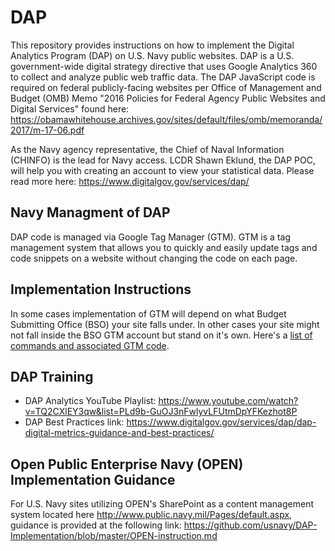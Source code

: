 # DAP
This repository provides instructions on how to implement the Digital Analytics Program (DAP) on U.S. Navy public websites. DAP is a U.S. government-wide digital strategy directive that uses Google Analytics 360 to collect and analyze public web traffic data. The DAP JavaScript code is required on federal publicly-facing websites per Office of Management and Budget (OMB) Memo "2016 Policies for Federal Agency Public Websites and Digital Services" found here: https://obamawhitehouse.archives.gov/sites/default/files/omb/memoranda/2017/m-17-06.pdf

As the Navy agency representative, the Chief of Naval Information (CHINFO) is the lead for Navy access. LCDR Shawn Eklund, the DAP POC, will help you with creating an account to view your statistical data.
Please read more here: https://www.digitalgov.gov/services/dap/

## Navy Managment of DAP
DAP code is managed via Google Tag Manager (GTM). GTM is a tag management system that allows you to quickly and easily update tags and code snippets on a website without changing the code on each page.

## Implementation Instructions
In some cases implementation of GTM will depend on what Budget Submitting Office (BSO) your site falls under. In other cases your site might not fall inside the BSO GTM account but stand on it's own. Here's a [list of commands and associated GTM code](https://github.com/usnavy/DAP-Implementation/blob/master/GTM-table.md).

## DAP Training

* DAP Analytics YouTube Playlist: https://www.youtube.com/watch?v=TQ2CXlEY3qw&list=PLd9b-GuOJ3nFwlyvLFUtmDpYFKezhot8P
* DAP Best Practices link: https://www.digitalgov.gov/services/dap/dap-digital-metrics-guidance-and-best-practices/

## Open Public Enterprise Navy (OPEN) Implementation Guidance
For U.S. Navy sites utilizing OPEN's SharePoint as a content management system located here http://www.public.navy.mil/Pages/default.aspx, guidance is provided at the following link: https://github.com/usnavy/DAP-Implementation/blob/master/OPEN-instruction.md 
